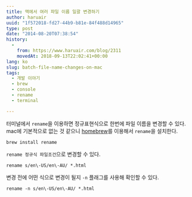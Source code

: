 ```yaml
---
title: 맥에서 여러 파일 이름 일괄 변경하기
author: haruair
uuid: "1f572018-fd27-44b9-b81e-84f488d14965"
type: post
date: "2014-08-20T07:38:54"
history:
  - 
    from: https://www.haruair.com/blog/2311
    movedAt: 2018-09-13T22:02:41+00:00
lang: ko
slug: batch-file-name-changes-on-mac
tags:
  - 개발 이야기
  - brew
  - console
  - rename
  - terminal

---
```

터미널에서 `rename`을 이용하면 정규표현식으로 한번에 파일 이름을 변경할 수 있다. mac에 기본적으로 없는 것 같으니 [homebrew][1]를 이용해서 `rename`을 설치한다.

    brew install rename
    

`rename 정규식 파일조건`으로 변경할 수 있다.

    rename s/en\-US/en\-AU/ *.html
    

변경 전에 어떤 식으로 변경이 될지 `-n` 플래그를 사용해 확인할 수 있다.

    rename -n s/en\-US/en\-AU/ *.html

 [1]: http://brew.sh/